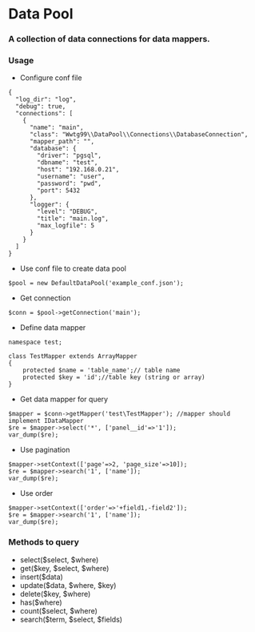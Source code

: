 # Data Pool

### A collection of data connections for data mappers.

### Usage

- Configure conf file

```
{
  "log_dir": "log",
  "debug": true,
  "connections": [
    {
      "name": "main",
      "class": "Wwtg99\\DataPool\\Connections\\DatabaseConnection",
      "mapper_path": "",
      "database": {
        "driver": "pgsql",
        "dbname": "test",
        "host": "192.168.0.21",
        "username": "user",
        "password": "pwd",
        "port": 5432
      },
      "logger": {
        "level": "DEBUG",
        "title": "main.log",
        "max_logfile": 5
      }
    }
  ]
}
```

- Use conf file to create data pool

```
$pool = new DefaultDataPool('example_conf.json');
```

- Get connection

```
$conn = $pool->getConnection('main');
```
- Define data mapper

```
namespace test;

class TestMapper extends ArrayMapper
{
    protected $name = 'table_name';// table name
    protected $key = 'id';//table key (string or array)
}
```

- Get data mapper for query

```
$mapper = $conn->getMapper('test\TestMapper'); //mapper should implement IDataMapper
$re = $mapper->select('*', ['panel__id'=>'1']);
var_dump($re);
```

- Use pagination

```
$mapper->setContext(['page'=>2, 'page_size'=>10]);
$re = $mapper->search('1', ['name']);
var_dump($re);
```

- Use order
```
$mapper->setContext(['order'=>'+field1,-field2']);
$re = $mapper->search('1', ['name']);
var_dump($re);
```

### Methods to query
- select($select, $where)
- get($key, $select, $where)
- insert($data)
- update($data, $where, $key)
- delete($key, $where)
- has($where)
- count($select, $where)
- search($term, $select, $fields)
